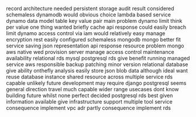 record architecture needed persistent storage audit result considered schemaless dynamodb would obvious choice lambda based service dynamo data model table key value pair main problem dynamo limit think per value one thing wanted briefly cache api response could easily breach limit dynamo access control via iam would relatively easy manage encryption rest easily configured schemaless mongodb mongo better fit service saving json representation api response resource problem mongo aws native wed provision server manage access control maintenance availability relational rds mysql postgresql rds give benefit running managed service aws responsible backup patching minor version relational database give ability onthefly analysis easily store json blob data although ideal want reuse database instance shared resource across multiple service rds capable unlikely future development may require django postgresql seems general direction travel much capable wider range usecases dont know building future whilst none perfect decided postgresql rds best given information available give infrastructure support multiple tool service consequence implement vpc adr partly consequence implement rds